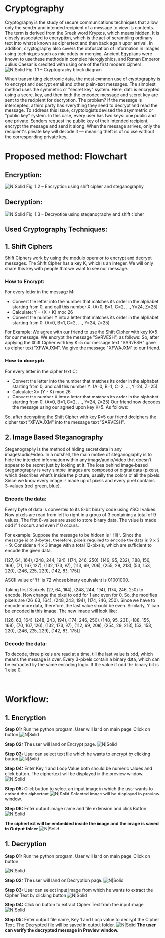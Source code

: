 # Cryptography
Cryptography is the study of secure communications techniques that allow only the sender and intended recipient of a message to view its contents. The term is derived from the Greek word Kryptos, which means hidden. It is closely associated to encryption, which is the act of scrambling ordinary text into what's known as ciphertext and then back again upon arrival. In addition, cryptography also covers the obfuscation of information in images using techniques such as microdots or merging. Ancient Egyptians were known to use these methods in complex hieroglyphics, and Roman Emperor Julius Caesar is credited with using one of the first modern ciphers.
 ![N|Solid](https://github.com/dojoSarvesh/Cryptography-application-py/blob/main/media/Block-diagram-for-encryption-and-decryption.png)
Fig. 1.1 – Cryptography block diagram

When transmitting electronic data, the most common use of cryptography is to encrypt and decrypt email and other plain-text messages. The simplest method uses the symmetric or "secret key" system. Here, data is encrypted using a secret key, and then both the encoded message and secret key are sent to the recipient for decryption. The problem? If the message is intercepted, a third party has everything they need to decrypt and read the message. To address this issue, cryptologists devised the asymmetric or "public key" system. In this case, every user has two keys: one public and one private. Senders request the public key of their intended recipient, encrypt the message and send it along. When the message arrives, only the recipient's private key will decode it — meaning theft is of no use without the corresponding private key.
# Proposed method: Flowchart
## Encryption:
![N|Solid](https://github.com/dojoSarvesh/Cryptography-application-py/blob/main/media/Encryption1.png)
Fig. 1.2 – Encryption using shift cipher and steganography
## Decryption:
![N|Solid](https://github.com/dojoSarvesh/Cryptography-application-py/blob/main/media/Decription1.png)
Fig. 1.3 – Decryption using steganography and shift cipher 
## Used Cryptography Techniques:
## 1.	Shift Ciphers
Shift Ciphers work by using the modulo operator to encrypt and decrypt messages. The Shift Cipher has a key K, which is an integer. We will only share this key with people that we want to see our message.

### How to Encrypt:
For every letter in the message M:

- Convert the letter into the number that matches its order in the alphabet starting from 0, and call this number X.
(A=0, B=1, C=2, ..., Y=24, Z=25)
- Calculate: Y = (X + K) mod 26
- Convert the number Y into a letter that matches its order in the alphabet starting from 0.
(A=0, B=1, C=2, ..., Y=24, Z=25)

For Example: We agree with our friend to use the Shift Cipher with key K=5 for our message. 
We encrypt the message "SARVESH", as follows:
So, after applying the Shift Cipher with key K=5 our message text "SARVESH" gave us cipher text "XFWAJXM".
We give the message "XFWAJXM" to our friend.

### How to decrypt:
For every letter in the cipher text C:

- Convert the letter into the number that matches its order in the alphabet starting from 0, and call this number Y.
(A=0, B=1, C=2, ..., Y=24, Z=25)
- Calculate: X= (Y - K) mod 26
- Convert the number X into a letter that matches its order in the alphabet starting from 0.
(A=0, B=1, C=2, ..., Y=24, Z=25)
Our friend now decodes the message using our agreed upon key K=5. As follows:

So, after decrypting the Shift Cipher with key K=5 our friend deciphers the cipher text "XFWAJXM" into the message text "SARVESH".
## 2.	Image Based Steganography
Steganography is the method of hiding secret data in any image/audio/video. In a nutshell, the main motive of steganography is to hide the intended information within any image/audio/video that doesn’t appear to be secret just by looking at it.
The idea behind image-based Steganography is very simple. Images are composed of digital data (pixels), which describes what’s inside the picture, usually the colors of all the pixels. Since we know every image is made up of pixels and every pixel contains 3-values (red, green, blue).

### Encode the data:
Every byte of data is converted to its 8-bit binary code using ASCII values. Now pixels are read from left to right in a group of 3 containing a total of 9 values. The first 8-values are used to store binary data. The value is made odd if 1 occurs and even if 0 occurs. 

For example: 
Suppose the message to be hidden is ‘ Hii ‘. Since the message is of 3-bytes, therefore, pixels required to encode the data is 3 x 3 = 9. Consider a 4 x 3 image with a total 12-pixels, which are sufficient to encode the given data.

[(27, 64, 164), (248, 244, 194), (174, 246, 250), (149, 95, 232),
(188, 156, 169), (71, 167, 127), (132, 173, 97), (113, 69, 206),
(255, 29, 213), (53, 153, 220), (246, 225, 229), (142, 82, 175)]

ASCII value of ‘H‘ is 72 whose binary equivalent is 01001000.

Taking first 3-pixels (27, 64, 164), (248, 244, 194), (174, 246, 250) to encode. Now change the pixel to odd for 1 and even for 0. So, the modifies pixels are (26, 63, 164), (248, 243, 194), (174, 246, 250). Since we have to encode more data, therefore, the last value should be even. Similarly, ‘i‘ can be encoded in this image.
The new image will look like:
 
[(26, 63, 164), (248, 243, 194), (174, 246, 250), (148, 95, 231),
(188, 155, 168), (70, 167, 126), (132, 173, 97), (112, 69, 206),
(254, 29, 213), (53, 153, 220), (246, 225, 229), (142, 82, 175)]

### Decode the data:
To decode, three pixels are read at a time, till the last value is odd, which means the message is over. Every 3-pixels contain a binary data, which can be extracted by the same encoding logic. If the value if odd the binary bit is 1 else 0. 

 
# Workflow:
## 1.	Encryption
**Step 01:** Run the python program. User will land on main page. Click on <ENCRYPT> button
![N|Solid](https://github.com/dojoSarvesh/Cryptography-application-py/blob/main/media/output%20main%20screen%202.PNG)

**Step 02:** The user will land on Encrypt page. 
 ![N|Solid](https://github.com/dojoSarvesh/Cryptography-application-py/blob/main/media/Encryption%201.PNG)

**Step 03:** User can select text file which he wants to encrypt by clicking <BROWSE> button
  ![N|Solid](https://github.com/dojoSarvesh/Cryptography-application-py/blob/main/media/Encryption%202.PNG)
	
**Step 04:** Enter Key 1 and Loop Value both should be numeric values and click <ENCRYPT> button. The ciphertext will be displayed in the preview window.
 ![N|Solid](https://github.com/dojoSarvesh/Cryptography-application-py/blob/main/media/Encryption%203.PNG)

**Step 05:** Click <BROWSE> button to select an input image in which the user wants to embed the ciphertext 
![N|Solid](https://github.com/dojoSarvesh/Cryptography-application-py/blob/main/media/Encryption%204.PNG)
Selected image will be displayed in preview window. 
	
**Step 06:** Enter output image name and file extension and click <ENCRYPT> Button
![N|Solid](https://github.com/dojoSarvesh/Cryptography-application-py/blob/main/media/Encryption%205.PNG)
 
**The ciphertext will be embedded inside the image and the image is saved in Output folder**
 ![N|Solid](https://github.com/dojoSarvesh/Cryptography-application-py/blob/main/Main/Output/out2.png)



## 1.	Decryption
**Step 01:** Run the python program. User will land on main page. Click on <DECRYPT> button
       
![N|Solid](https://github.com/dojoSarvesh/Cryptography-application-py/blob/main/media/output%20main%20screen%202.PNG)
	
**Step 02:** The user will land on Decryption page.
 ![N|Solid](https://github.com/dojoSarvesh/Cryptography-application-py/blob/main/media/Decription%201.png)

**Step 03:** User can select input image from which he wants to extract the Cipher Text by clicking <BROWSE> button
 ![N|Solid](https://github.com/dojoSarvesh/Cryptography-application-py/blob/main/media/Decription%202.png)
	
**Step 04:** Click on <DECRYPT> button to extract Cipher Text from the input image 
 ![N|Solid](https://github.com/dojoSarvesh/Cryptography-application-py/blob/main/media/Decription%203.png)

**Step 05:** Enter output file name, Key 1 and Loop value to decrypt the Cipher Text. The Decrypted file will be saved in output folder.
 ![N|Solid](https://github.com/dojoSarvesh/Cryptography-application-py/blob/main/media/Decription%204.png)
**The user can verify the decrypted message in Preview window.**
